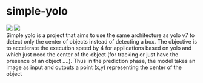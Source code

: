 # simple-yolo
<a href="#"><img src="https://img.shields.io/badge/SIMPLE YOLO V.1.0-blue.svg?logo=python&style=for-the-badge" /></a>
<a href="https://pytorch.org/"><img src="https://img.shields.io/badge/-v1.0-red.svg?logo=PyTorch&style=for-the-badge" /></a>
<br>
Simple yolo is a project that aims to use the same architecture as yolo v7 to detect only the center of objects instead of detecting a box.
The objective is to accelerate the execution speed by 4 for applications based on yolo and which just need the center of the object (for tracking or just have the presence of an object ....). 
  Thus in the prediction phase, the model takes an image as input and outputs a point (x,y) representing the center of the object </br>
